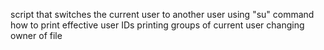 script that switches the current user to another user using "su" command
how to print effective user IDs
printing groups of current user
changing owner of file
